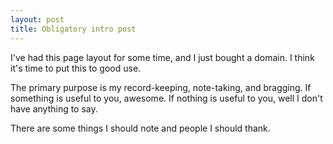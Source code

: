 ```yaml
---
layout: post
title: Obligatory intro post
---
```


I've had this page layout for some time, and I just bought a domain. 
I think it's time to put this to good use. 

The primary purpose is my record-keeping, note-taking, and bragging. 
If something is useful to you, awesome. 
If nothing is useful to you, well I don't have anything to say.

There are some things I should note and people I should thank.

